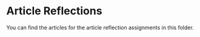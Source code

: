 # Article Reflections
You can find the articles for the article reflection assignments in this folder.